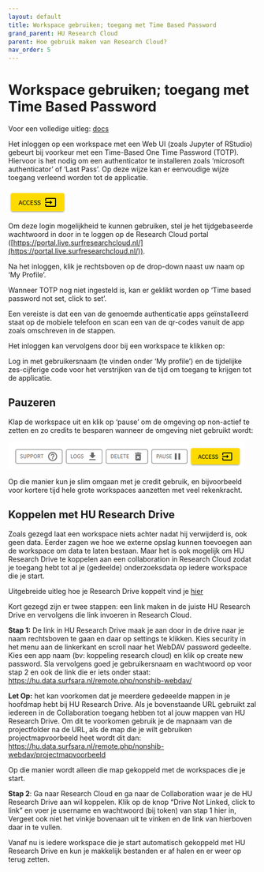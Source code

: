 ```yaml
---
layout: default
title: Workspace gebruiken; toegang met Time Based Password
grand_parent: HU Research Cloud
parent: Hoe gebruik maken van Research Cloud?
nav_order: 5
---
```


# Workspace gebruiken; toegang met Time Based Password

Voor een volledige uitleg: [docs](https://servicedesk.surfsara.nl/wiki/display/WIKI/Log+in+to+your+workspace)

Het inloggen op een workspace met een Web UI (zoals Jupyter of RStudio) gebeurt bij voorkeur met een Time-Based One Time Password (TOTP). Hiervoor is het nodig om een authenticator te installeren zoals ‘microsoft authenticator’ of ‘Last Pass’. Op deze wijze kan er eenvoudige wijze toegang verleend worden tot de applicatie.

![](/assets/how-workspace-6.png)

Om deze login mogelijkheid te kunnen gebruiken, stel je het tijdgebaseerde wachtwoord in door in te loggen op de Research Cloud portal ([https://portal.live.surfresearchcloud.nl/](https://portal.live.surfresearchcloud.nl/)).

Na het inloggen, klik je rechtsboven op de drop-down naast uw naam op ‘My Profile’.

Wanneer TOTP nog niet ingesteld is, kan er geklikt worden op ‘Time based password not set, click to set’.

Een vereiste is dat een van de genoemde authenticatie apps geïnstalleerd staat op de mobiele telefoon en scan een van de qr-codes vanuit de app zoals omschreven in de stappen.

Het inloggen kan vervolgens door bij een workspace te klikken op:
  
Log in met gebruikersnaam (te vinden onder ‘My profile’) en de tijdelijke zes-cijferige code voor het verstrijken van de tijd om toegang te krijgen tot de applicatie.

## Pauzeren

Klap de workspace uit en klik op ‘pause’ om de omgeving op non-actief te zetten en zo credits te besparen wanneer de omgeving niet gebruikt wordt:

![](/assets/how-workspace-7.png)
 
Op die manier kun je slim omgaan met je credit gebruik, en bijvoorbeeld voor kortere tijd hele grote workspaces aanzetten met veel rekenkracht. 

## Koppelen met HU Research Drive

Zoals gezegd laat een workspace niets achter nadat hij verwijderd is, ook geen data. Eerder zagen we hoe we externe opslag kunnen toevoegen aan de workspace om data te laten bestaan. Maar het is ook mogelijk om HU Research Drive te koppelen aan een collaboration in Research Cloud zodat je toegang hebt tot al je (gedeelde) onderzoeksdata op iedere workspace die je start. 

Uitgebreide uitleg hoe je Research Drive koppelt vind je [hier](https://servicedesk.surfsara.nl/wiki/display/WIKI/Connect+Research+Drive)

Kort gezegd zijn er twee stappen: een link maken in de juiste HU Research Drive en vervolgens die link invoeren in Research Cloud. 

**Stap 1:** De link in HU Research Drive maak je aan door in de drive naar je naam rechtsboven te gaan en daar op settings te klikken. Kies security in het menu aan de linkerkant en scroll naar het WebDAV password gedeelte. Kies een app naam (bv: koppeling research cloud) en klik op create new password. Sla vervolgens goed je gebruikersnaam en wachtwoord op voor stap 2 en ook de link die er iets onder staat: https://hu.data.surfsara.nl/remote.php/nonshib-webdav/

**Let Op:** het kan voorkomen dat je meerdere gedeeelde mappen in je hoofdmap hebt bij HU Research Drive. Als je bovenstaande URL gebruikt zal iedereen in de Collaboration toegang hebben tot al jouw mappen van HU Research Drive. Om dit te voorkomen gebruik je de mapnaam van de projectfolder na de URL, als de map die je wilt gebruiken projectmapvoorbeeld heet wordt dit dan: https://hu.data.surfsara.nl/remote.php/nonshib-webdav/projectmapvoorbeeld

Op die manier wordt alleen die map gekoppeld met de workspaces die je start. 

**Stap 2**: 
Ga naar Research Cloud en ga naar de Collaboration waar je de HU Research Drive aan wil koppelen. Klik op de knop “Drive Not Linked, click to link” en voer je username en wachtwoord (bij token) van stap 1 hier in, Vergeet ook niet het vinkje bovenaan uit te vinken en de link van hierboven daar in te vullen.

Vanaf nu is iedere workspace die je start automatisch gekoppeld met HU Research Drive en kun je makkelijk bestanden er af halen en er weer op terug zetten. 
